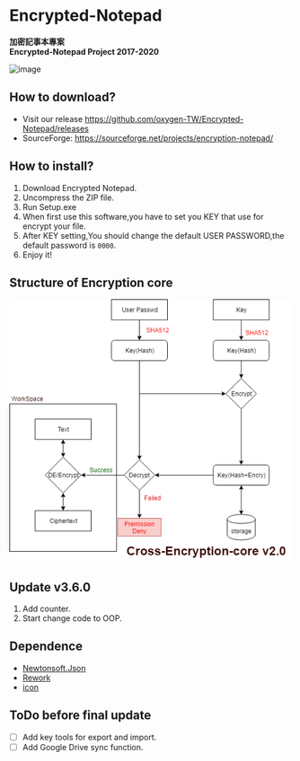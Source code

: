 # Encrypted-Notepad

**加密記事本專案**
<br/>
**Encrypted-Notepad Project 2017-2020**

![image](https://oxygentw.net/files/logo.png)
 
## How to download?
- Visit our release https://github.com/oxygen-TW/Encrypted-Notepad/releases
- SourceForge: https://sourceforge.net/projects/encryption-notepad/

## How to install?
1. Download Encrypted Notepad.
2. Uncompress the ZIP file.
3. Run Setup.exe
4. When first use this software,you have to set you KEY that use for encrypt your file.
5. After KEY setting,You should change the default USER PASSWORD,the default password is ```0000```.
6. Enjoy it!

## Structure of Encryption core
![image](https://github.com/oxygen-TW/Encrypted-Notepad/blob/master/doc/img/Cross-Encryption-core-v2.0.png?raw=true)

## Update v3.6.0

1. Add counter.
2. Start change code to OOP.

## Dependence
- [Newtonsoft.Json](https://www.newtonsoft.com/json)
- [Rework](https://github.com/Lukejkw/Rework)
- [icon](https://www.flaticon.com/free-icon/notebook_2312113?term=lock%20notebook&page=1&position=16)

## ToDo before final update
- [ ] Add key tools for export and import.
- [ ] Add Google Drive sync function.
